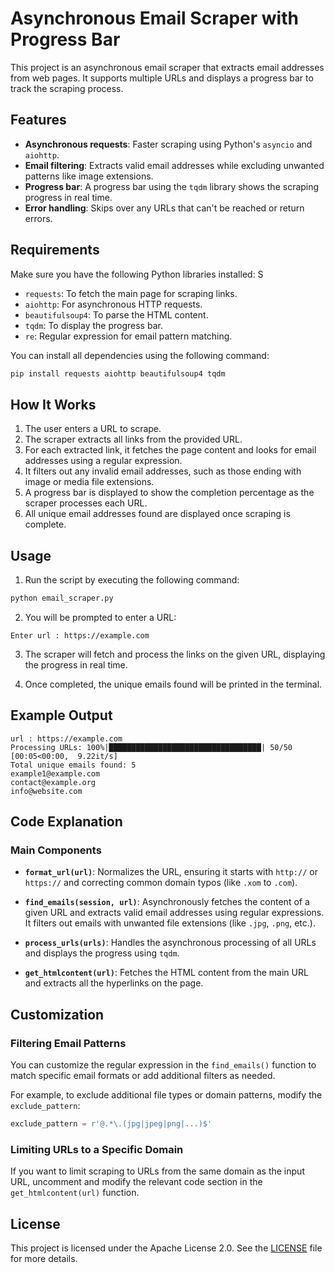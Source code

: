 # Asynchronous Email Scraper with Progress Bar

This project is an asynchronous email scraper that extracts email addresses from web pages. It supports multiple URLs and displays a progress bar to track the scraping process.

## Features

- **Asynchronous requests**: Faster scraping using Python's `asyncio` and `aiohttp`.
- **Email filtering**: Extracts valid email addresses while excluding unwanted patterns like image extensions.
- **Progress bar**: A progress bar using the `tqdm` library shows the scraping progress in real time.
- **Error handling**: Skips over any URLs that can't be reached or return errors.

## Requirements

Make sure you have the following Python libraries installed:
S
- `requests`: To fetch the main page for scraping links.
- `aiohttp`: For asynchronous HTTP requests.
- `beautifulsoup4`: To parse the HTML content.
- `tqdm`: To display the progress bar.
- `re`: Regular expression for email pattern matching.

You can install all dependencies using the following command:

```bash
pip install requests aiohttp beautifulsoup4 tqdm
```

## How It Works

1. The user enters a URL to scrape.
2. The scraper extracts all links from the provided URL.
3. For each extracted link, it fetches the page content and looks for email addresses using a regular expression.
4. It filters out any invalid email addresses, such as those ending with image or media file extensions.
5. A progress bar is displayed to show the completion percentage as the scraper processes each URL.
6. All unique email addresses found are displayed once scraping is complete.

## Usage

1. Run the script by executing the following command:

```bash
python email_scraper.py
```

2. You will be prompted to enter a URL:

```
Enter url : https://example.com
```

3. The scraper will fetch and process the links on the given URL, displaying the progress in real time.

4. Once completed, the unique emails found will be printed in the terminal.

## Example Output

```
url : https://example.com
Processing URLs: 100%|██████████████████████████████████| 50/50 [00:05<00:00,  9.22it/s]
Total unique emails found: 5
example1@example.com
contact@example.org
info@website.com
```

## Code Explanation

### Main Components

- **`format_url(url)`**: Normalizes the URL, ensuring it starts with `http://` or `https://` and correcting common domain typos (like `.xom` to `.com`).
  
- **`find_emails(session, url)`**: Asynchronously fetches the content of a given URL and extracts valid email addresses using regular expressions. It filters out emails with unwanted file extensions (like `.jpg`, `.png`, etc.).

- **`process_urls(urls)`**: Handles the asynchronous processing of all URLs and displays the progress using `tqdm`.

- **`get_htmlcontent(url)`**: Fetches the HTML content from the main URL and extracts all the hyperlinks on the page.

## Customization

### Filtering Email Patterns

You can customize the regular expression in the `find_emails()` function to match specific email formats or add additional filters as needed.

For example, to exclude additional file types or domain patterns, modify the `exclude_pattern`:

```python
exclude_pattern = r'@.*\.(jpg|jpeg|png|...)$'
```

### Limiting URLs to a Specific Domain

If you want to limit scraping to URLs from the same domain as the input URL, uncomment and modify the relevant code section in the `get_htmlcontent(url)` function.

## License

This project is licensed under the Apache License 2.0. See the [LICENSE](LICENSE) file for more details.



